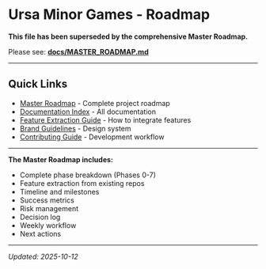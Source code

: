 # Ursa Minor Games - Roadmap

**This file has been superseded by the comprehensive Master Roadmap.**

Please see: **[docs/MASTER_ROADMAP.md](docs/MASTER_ROADMAP.md)**

---

## Quick Links

- [Master Roadmap](docs/MASTER_ROADMAP.md) - Complete project roadmap
- [Documentation Index](docs/INDEX.md) - All documentation
- [Feature Extraction Guide](docs/FEATURE_EXTRACTION_GUIDE.md) - How to integrate features
- [Brand Guidelines](BRAND_GUIDELINES.md) - Design system
- [Contributing Guide](CONTRIBUTING.md) - Development workflow

---

**The Master Roadmap includes:**
- Complete phase breakdown (Phases 0-7)
- Feature extraction from existing repos
- Timeline and milestones
- Success metrics
- Risk management
- Decision log
- Weekly workflow
- Next actions

---

*Updated: 2025-10-12*
